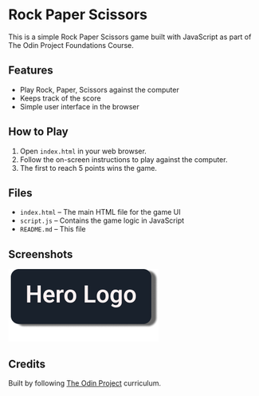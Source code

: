 # Rock Paper Scissors

This is a simple Rock Paper Scissors game built with JavaScript as part of The Odin Project Foundations Course.

## Features
- Play Rock, Paper, Scissors against the computer
- Keeps track of the score
- Simple user interface in the browser

## How to Play
1. Open `index.html` in your web browser.
2. Follow the on-screen instructions to play against the computer.
3. The first to reach 5 points wins the game.

## Files
- `index.html` – The main HTML file for the game UI
- `script.js` – Contains the game logic in JavaScript
- `README.md` – This file

## Screenshots
![Screenshot](../01-Landing_Page/images/placeholder.png)

## Credits
Built by following [The Odin Project](https://www.theodinproject.com/) curriculum.

